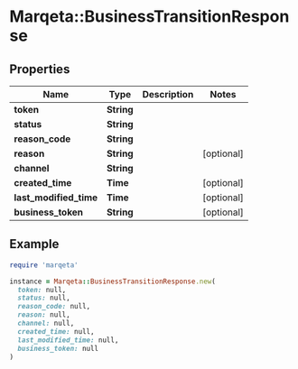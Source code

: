 # Marqeta::BusinessTransitionResponse

## Properties

| Name | Type | Description | Notes |
| ---- | ---- | ----------- | ----- |
| **token** | **String** |  |  |
| **status** | **String** |  |  |
| **reason_code** | **String** |  |  |
| **reason** | **String** |  | [optional] |
| **channel** | **String** |  |  |
| **created_time** | **Time** |  | [optional] |
| **last_modified_time** | **Time** |  | [optional] |
| **business_token** | **String** |  | [optional] |

## Example

```ruby
require 'marqeta'

instance = Marqeta::BusinessTransitionResponse.new(
  token: null,
  status: null,
  reason_code: null,
  reason: null,
  channel: null,
  created_time: null,
  last_modified_time: null,
  business_token: null
)
```

